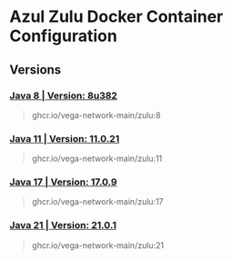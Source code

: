 # Azul Zulu Docker Container Configuration

## Versions

### [Java 8 | Version: 8u382](https://github.com/vega-network-main/java-docker-images/tree/main/Azul%20Zulu/11)
> ghcr.io/vega-network-main/zulu:8

### [Java 11 | Version: 11.0.21](https://github.com/vega-network-main/java-docker-images/tree/main/Azul%20Zulu/11)
> ghcr.io/vega-network-main/zulu:11

### [Java 17 | Version: 17.0.9](https://github.com/vega-network-main/java-docker-images/tree/main/Azul%20Zulu/17)
> ghcr.io/vega-network-main/zulu:17

### [Java 21 | Version: 21.0.1](https://github.com/vega-network-main/java-docker-images/tree/main/Azul%20Zulu/21)
> ghcr.io/vega-network-main/zulu:21

